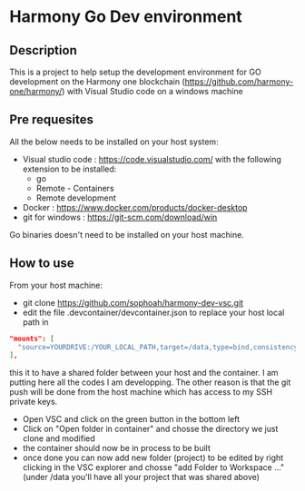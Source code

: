 # Harmony Go Dev environment

## Description

This is a project to help setup the development environment for GO development on the Harmony one blockchain (<https://github.com/harmony-one/harmony/>) with Visual Studio code on a windows machine

## Pre requesites

All the below needs to be installed on your host system:

- Visual studio code : <https://code.visualstudio.com/> with the following extension to be installed:
  - go
  - Remote - Containers
  - Remote development
- Docker : <https://www.docker.com/products/docker-desktop>
- git for windows : <https://git-scm.com/download/win>

Go binaries doesn't need to be installed on your host machine.

## How to use

From your host machine:

- git clone <https://github.com/sophoah/harmony-dev-vsc.git>
- edit the file .devcontainer/devcontainer.json to replace your host local path in

```json
"mounts": [
  "source=YOURDRIVE:/YOUR_LOCAL_PATH,target=/data,type=bind,consistency=cached"
],
```

this it to have a shared folder between your host and the container. I am putting here all the codes I am developping. The other reason is that the git push will be done from the host machine which has access to my SSH private keys.

- Open VSC and click on the green button in the bottom left
- Click on "Open folder in container" and chosse the directory we just clone and modified
- the container should now be in process to be built
- once done you can now add new folder (project) to be edited by right clicking in the VSC explorer and chosse "add Folder to Workspace ..." (under /data you'll have all your project that was shared above)
